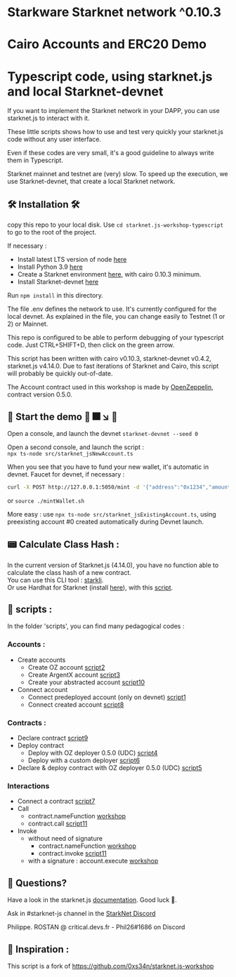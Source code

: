 # Starkware Starknet network ^0.10.3
# Cairo Accounts and ERC20 Demo 
# Typescript code, using starknet.js and local Starknet-devnet 


If you want to implement the Starknet network in your DAPP, you can use starknet.js to interact with it.
 
These little scripts shows how to use and test very quickly your starknet.js code without any user interface.

Even if these codes are very small, it's a good guideline to always write them in Typescript.

Starknet mainnet and testnet are (very) slow. To speed up the execution, we use Starknet-devnet, that create a local Starknet network.

## 🛠️ Installation 🛠️

copy this repo to your local disk.
Use `cd starknet.js-workshop-typescript` to go to the root of the project.

If necessary :

- Install latest LTS version of node [here](https://kinsta.com/blog/how-to-install-node-js/#how-to-install-nodejs-on-linux)
- Install Python 3.9  [here](https://linuxize.com/post/how-to-install-python-3-9-on-ubuntu-20-04/)
- Create a Starknet environment [here](https://starknet.io/docs/quickstart.html), with cairo 0.10.3 minimum.
- Install Starknet-devnet  [here](https://shard-labs.github.io/starknet-devnet/docs/intro)
  
Run `npm install` in this directory.

The file .env defines the network to use. It's currently configured for the local devnet. As explained in the file, you can change easily to Testnet (1 or 2) or Mainnet.

This repo is configured to be able to perform debugging of your typescript code. Just CTRL+SHIFT+D, then click on the green arrow.

This script has been written with cairo v0.10.3, starknet-devnet v0.4.2, starknet.js v4.14.0. Due to fast iterations of Starknet and Cairo, this script will probably be quickly out-of-date.



The Account contract used in this workshop is made by [OpenZeppelin](https://github.com/OpenZeppelin/cairo-contracts), contract version 0.5.0.

##  🚀 Start the demo 🚀  🎆 ↘️  💩

Open a console, and launch the devnet `starknet-devnet --seed 0`

Open a second console, and launch the script :  
`npx ts-node src/starknet_jsNewAccount.ts`  

When you see that you have to fund your new wallet, it's automatic in devnet. 
Faucet for devnet, if necessary :  
```bash
curl -X POST http://127.0.0.1:5050/mint -d '{"address":"0x1234","amount":50000000000000000000,"lite":true}' -H "Content-Type:application/json"
```
or `source ./mintWallet.sh`

More easy : use `npx ts-node src/starknet_jsExistingAccount.ts`, using preexisting account #0 created automatically during Devnet launch.

## 📟 Calculate Class Hash :
In the current version of Starknet.js (4.14.0), you have no function able to calculate the class hash of a new contract.  
You can use this CLI tool : [starkli](https://github.com/xJonathanLEI/starkli).  
Or use Hardhat for Starknet (install [here](https://github.com/Shard-Labs/starknet-hardhat-plugin)), with this [script](https://github.com/PhilippeR26/AskYourParents-contracts/tree/main/scripts/calculateClassHash.ts).


## 📜 scripts :
In the folder 'scripts', you can find many pedagogical codes :

### Accounts :
- Create accounts
    - Create OZ account [script2](https://github.com/PhilippeR26/starknet.js-workshop-typescript/blob/main/src/scripts/2.createNewOZaccount.ts)
    - Create ArgentX account [script3](https://github.com/PhilippeR26/starknet.js-workshop-typescript/blob/main/src/scripts/3.createNewArgentXaccount.ts)
    - Create your abstracted account [script10](https://github.com/PhilippeR26/starknet.js-workshop-typescript/blob/main/src/scripts/10.createAccountAbstraction.ts)
- Connect account
    - Connect predeployed account (only on devnet) [script1](https://github.com/PhilippeR26/starknet.js-workshop-typescript/blob/main/src/scripts/1.openPredeployedAccount.ts)
    - Connect created account [script8](https://github.com/PhilippeR26/starknet.js-workshop-typescript/blob/main/src/scripts/8.ConnectWallet.ts)
### Contracts :
- Declare contract [script9](https://github.com/PhilippeR26/starknet.js-workshop-typescript/blob/main/src/scripts/9.declareContract.ts)
- Deploy contract
    - Deploy with OZ deployer 0.5.0 (UDC) [script4](https://github.com/PhilippeR26/starknet.js-workshop-typescript/blob/main/src/scripts/4.deployContractOZ.ts)
    - Deploy with a custom deployer [script6](https://github.com/PhilippeR26/starknet.js-workshop-typescript/blob/main/src/scripts/6.deployContractMyDeployer.ts)
- Declare & deploy contract with OZ deployer 0.5.0 (UDC) [script5](https://github.com/PhilippeR26/starknet.js-workshop-typescript/blob/main/src/scripts/5.declareDeployContractOZ.ts)
### Interactions
- Connect a contract [script7](https://github.com/PhilippeR26/starknet.js-workshop-typescript/blob/main/src/scripts/7.connectContract.ts)
- Call
    - contract.nameFunction [workshop](https://github.com/PhilippeR26/starknet.js-workshop-typescript/blob/main/src/starknet_jsExistingAccount.ts#L50)
    - contract.call [script11](https://github.com/PhilippeR26/starknet.js-workshop-typescript/blob/main/src/scripts/11.CallInvokeContract.ts)
- Invoke  
    - without need of signature
        - contract.nameFunction [workshop](https://github.com/PhilippeR26/starknet.js-workshop-typescript/blob/main/src/starknet_jsExistingAccount.ts#L56)
        - contract.invoke [script11](https://github.com/PhilippeR26/starknet.js-workshop-typescript/blob/main/src/scripts/11.CallInvokeContract.ts)
    - with a signature : account.execute [workshop](https://github.com/PhilippeR26/starknet.js-workshop-typescript/blob/main/src/starknet_jsExistingAccount.ts#L69)


## 🤔 Questions?

Have a look in the starknet.js [documentation](https://www.starknetjs.com/docs/API/). Good luck 🤕.

Ask in #starknet-js channel in the [StarkNet Discord](https://discord.gg/C2JsG2j7Fs)

Philippe. ROSTAN @ critical.devs.fr - Phil26#1686 on Discord

## 🙏 Inspiration :
This script is a fork of https://github.com/0xs34n/starknet.js-workshop
